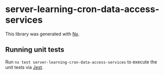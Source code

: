 # server-learning-cron-data-access-services

This library was generated with [Nx](https://nx.dev).

## Running unit tests

Run `nx test server-learning-cron-data-access-services` to execute the unit tests via [Jest](https://jestjs.io).
